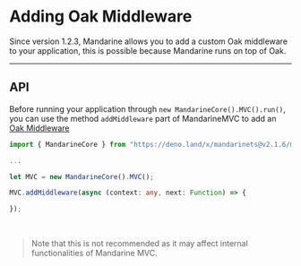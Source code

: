 # Adding Oak Middleware
Since version 1.2.3, Mandarine allows you to add a custom Oak middleware to your application, this is possible because Mandarine runs on top of Oak.

----

## API
Before running your application through `new MandarineCore().MVC().run()`, you can use the method `addMiddleware` part of MandarineMVC to add an [Oak Middleware](https://github.com/oakserver/oak#application-middleware-and-context)

```typescript
import { MandarineCore } from "https://deno.land/x/mandarinets@v2.1.6/mod.ts";

... 

let MVC = new MandarineCore().MVC();

MVC.addMiddleware(async (context: any, next: Function) => {

});
```

&nbsp;

> Note that this is not recommended as it may affect internal functionalities of Mandarine MVC. 




